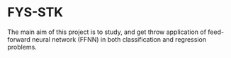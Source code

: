 # FYS-STK
The main aim of this project is to study, and get throw application of feed-forward neural network (FFNN) in both classification and regression problems.
